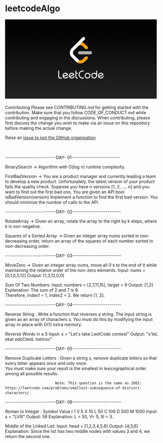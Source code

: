 # leetcodeAlgo

![alt text](https://github.com/nileshkr17/leetcodeAlgo/blob/main/src/LeetCode_Sharing.png)
<br>
<br>
Contributing
Please see CONTRIBUTING.md for getting started with the contribution. Make sure that you follow CODE_OF_CONDUCT.md while contributing and engaging in the discussions. When contributing, please first discuss the change you wish to make via an issue on this repository before making the actual change.

Raise an [issue to join the GitHub organisation](https://github.com/nileshkr17/leetcodeAlgo/issues/new?assignees=&labels=invite+me+to+the+organisation&template=invitation.yml&title=Please+invite+me+to+the+GitHub+Community+Organization)


<br>
<br>
 --------------------------DAY- 01-------------------------
                                                          
                                           
BinarySearch -> Algorithm with O(log n) runtime complexity.
               
FirstBadVersion -> You are a product manager and currently leading a team to develop a new product. 
                    Unfortunately, the latest version of your product fails the quality check. 
                     Suppose you have n versions [1, 2, ..., n] and you want to find out the first bad one, 
                   You are given an API bool isBadVersion(version)  Implement a function to find the first bad version. 
                   You should minimize the number of calls to the API.
                   
              
 --------------------------DAY- 02-------------------------
 
 
 RotateArray -> Given an array, rotate the array to the right by k steps,
                 where k is non-negative.
 
 Squares of a Sorted Array -> Given an integer array nums sorted in non-decreasing order,
                              return an array of the squares of each number sorted in non-decreasing order.

--------------------------DAY- 03-------------------------

MoveZero ->
Given an integer array nums, move all 0's to the end of it while maintaining the relative order of the non-zero elements.
Input: nums = [0,1,0,3,12]
Output: [1,3,12,0,0]

Sum Of Two Numbers: Input: numbers = [2,7,11,15],
target = 9
Output: [1,2]
Explanation: The sum of 2 and 7 is 9.  
 Therefore, index1 = 1, index2 = 2.
We return [1, 2].

--------------------------DAY- 04-------------------------

Reverse String : Write a function that reverses a string.
The input string is given as an array of characters s.
You must do this by modifying the input array
in-place with O(1) extra memory.

Reverse Words in a S Input: s = "Let's take LeetCode contest"
Output: "s'teL ekat edoCteeL tsetnoc"

--------------------------DAY- 05-------------------------

Remove Duplicate Letters : Given a string s, remove duplicate letters so that every letter appears once and only once.  
 You must make sure your result is the smallest in lexicographical order among all possible results.

                           Note: This question is the same as 1081: https://leetcode.com/problems/smallest-subsequence-of-distinct-characters/

--------------------------DAY- 06-------------------------

Roman to Integer : Symbol Value
I 1
V 5
X 10
L 50
C 100
D 500
M 1000
Input: s = "LVIII"
Output: 58
Explanation: L = 50, V= 5, III = 3.

Middle of the Linked List: Input: head = [1,2,3,4,5,6]
Output: [4,5,6]
Explanation: Since the list has two middle nodes with values 3 and 4, we return the second one.
